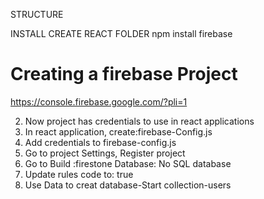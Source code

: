 STRUCTURE

INSTALL CREATE REACT FOLDER
npm install firebase


# Creating a firebase Project

https://console.firebase.google.com/?pli=1

2. Now project has credentials to use in react applications
3. In react application, create:firebase-Config.js
4. Add credentials to firebase-config.js
5. Go to project Settings, Register project
6. Go to Build :firestone Database: No SQL database
7. Update rules code to: true
8. Use Data to creat database-Start collection-users

